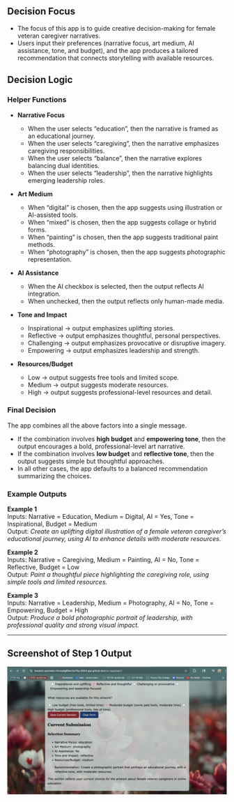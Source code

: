 ## Decision Focus

- The focus of this app is to guide creative decision-making for female veteran caregiver narratives.  
- Users input their preferences (narrative focus, art medium, AI assistance, tone, and budget), and the app produces a tailored recommendation that connects storytelling with available resources.

## Decision Logic

### Helper Functions

- **Narrative Focus**  
  - When the user selects “education”, then the narrative is framed as an educational journey.  
  - When the user selects “caregiving”, then the narrative emphasizes caregiving responsibilities.  
  - When the user selects “balance”, then the narrative explores balancing dual identities.  
  - When the user selects “leadership”, then the narrative highlights emerging leadership roles.  

- **Art Medium**  
  - When “digital” is chosen, then the app suggests using illustration or AI-assisted tools.  
  - When “mixed” is chosen, then the app suggests collage or hybrid forms.  
  - When “painting” is chosen, then the app suggests traditional paint methods.  
  - When “photography” is chosen, then the app suggests photographic representation.  

- **AI Assistance**  
  - When the AI checkbox is selected, then the output reflects AI integration.  
  - When unchecked, then the output reflects only human-made media.  

- **Tone and Impact**  
  - Inspirational → output emphasizes uplifting stories.  
  - Reflective → output emphasizes thoughtful, personal perspectives.  
  - Challenging → output emphasizes provocative or disruptive imagery.  
  - Empowering → output emphasizes leadership and strength.  

- **Resources/Budget**  
  - Low → output suggests free tools and limited scope.  
  - Medium → output suggests moderate resources.  
  - High → output suggests professional-level resources and detail.  

### Final Decision

The app combines all the above factors into a single message.  
- If the combination involves **high budget** and **empowering tone**, then the output encourages a bold, professional-level art narrative.  
- If the combination involves **low budget** and **reflective tone**, then the output suggests simple but thoughtful approaches.  
- In all other cases, the app defaults to a balanced recommendation summarizing the choices.  

### Example Outputs

**Example 1**  
Inputs: Narrative = Education, Medium = Digital, AI = Yes, Tone = Inspirational, Budget = Medium  
Output: *Create an uplifting digital illustration of a female veteran caregiver’s educational journey, using AI to enhance details with moderate resources.*  

**Example 2**  
Inputs: Narrative = Caregiving, Medium = Painting, AI = No, Tone = Reflective, Budget = Low  
Output: *Paint a thoughtful piece highlighting the caregiving role, using simple tools and limited resources.*  

**Example 3**  
Inputs: Narrative = Leadership, Medium = Photography, AI = No, Tone = Empowering, Budget = High  
Output: *Produce a bold photographic portrait of leadership, with professional quality and strong visual impact.*  

---

## Screenshot of Step 1 Output

![Step 1 Decision Output](output_summary.png)
